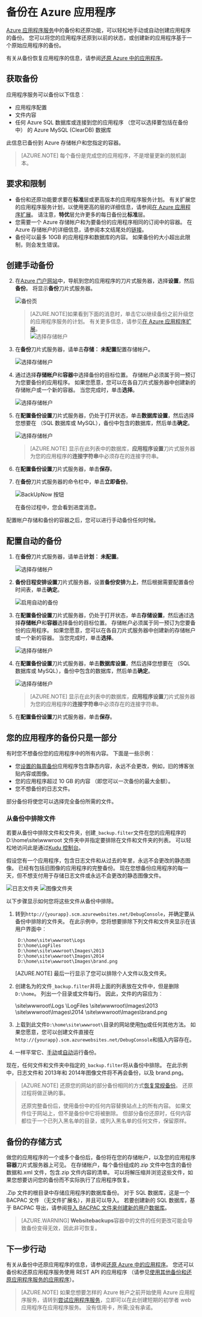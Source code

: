<properties 
    pageTitle="备份在 Azure 应用程序" 
    description="了解如何在 Azure 应用程序服务中创建您的应用程序的备份。" 
    services="app-service" 
    documentationCenter="" 
    authors="cephalin" 
    manager="wpickett" 
    editor="jimbe"/>

<tags 
    ms.service="app-service" 
    ms.workload="na" 
    ms.tgt_pltfrm="na" 
    ms.devlang="na" 
    ms.topic="article" 
    ms.date="07/06/2016" 
    ms.author="cephalin"/>

# <a name="back-up-your-app-in-azure"></a>备份在 Azure 应用程序


[Azure 应用程序服务](../app-service/app-service-value-prop-what-is.md)中的备份和还原功能，可以轻松地手动或自动创建应用程序的备份。 您可以将您的应用程序还原到以前的状态，或创建新的应用程序基于一个原始应用程序的备份。 

有关从备份恢复应用程序的信息，请参阅[还原 Azure 中的应用程序](web-sites-restore.md)。

<a name="whatsbackedup"></a>
## <a name="what-gets-backed-up"></a>获取备份 
应用程序服务可以备份以下信息︰

* 应用程序配置
* 文件内容
* 任何 Azure SQL 数据库或连接到您的应用程序 （您可以选择要包括在备份中） 的 Azure MySQL (ClearDB) 数据库

此信息已备份到 Azure 存储帐户和您指定的容器。 

> [AZURE.NOTE] 每个备份是完成您的应用程序，不是增量更新的脱机副本。

<a name="requirements"></a>
## <a name="requirements-and-restrictions"></a>要求和限制

* 备份和还原功能要求要在**标准**层或更高版本的应用程序服务计划。 有关扩展您的应用程序服务计划，以使用更高的层的详细信息，请参阅[在 Azure 应用程序扩展](web-sites-scale.md)。 请注意，**特优**层允许更多的每日备份比**标准**层。
* 您需要一个 Azure 存储帐户和为要备份的应用程序相同的订阅中的容器。 在 Azure 存储帐户的详细信息，请参阅本文结尾处的[链接](#moreaboutstorage)。
* 备份可以最多 10GB 的应用程序和数据库的内容。 如果备份的大小超出此限制，则会发生错误。 

<a name="manualbackup"></a>
## <a name="create-a-manual-backup"></a>创建手动备份

2. 在[Azure 门户网站](https://portal.azure.com)中，导航到您的应用程序的刀片式服务器，选择**设置**，然后**备份**。 将显示**备份**刀片式服务器。
    
    ![备份页][ChooseBackupsPage]

    >[AZURE.NOTE]如果看到下面的消息时，单击它以继续备份之前升级您的应用程序服务的计划。
有关更多信息，请参见[在 Azure 应用程序扩展](web-sites-scale.md)。  
    >![选择存储帐户](./media/web-sites-backup/01UpgradePlan.png)

3. 在**备份**刀片式服务器，请单击**存储︰ 未配置**配置存储帐户。

    ![选择存储帐户][ChooseStorageAccount]
    
4. 通过选择**存储帐户**和**容器**中选择备份的目标位置。 存储帐户必须属于同一预订为您要备份的应用程序。 如果您愿意，您可以在各自刀片式服务器中创建新的存储帐户或一个新的容器。 当您完成时，单击**选择**。
    
    ![选择存储帐户](./media/web-sites-backup/02ChooseStorageAccount1.png)
    
5. 在**配置备份设置**刀片式服务器，仍处于打开状态，单击**数据库设置**，然后选择您想要在 （SQL 数据库或 MySQL），备份中包含的数据库，然后单击**确定**。  

    ![选择存储帐户](./media/web-sites-backup/03ConfigureDatabase.png)

    > [AZURE.NOTE]  显示在此列表中的数据库，**应用程序设置**刀片式服务器为您的应用程序的**连接字符串**中必须存在的连接字符串。

6. 在**配置备份设置**刀片式服务器，单击**保存**。  

7. 在**备份**刀片式服务器的命令栏中，单击**立即备份**。
    
    ![BackUpNow 按钮][BackUpNow]
    
    在备份过程中，您会看到进度消息。

配置帐户存储和备份的容器之后，您可以进行手动备份任何时候。  

<a name="automatedbackups"></a>
## <a name="configure-automated-backups"></a>配置自动的备份

1. 在**备份**刀片式服务器，请单击**计划︰ 未配置**。 

    ![选择存储帐户](./media/web-sites-backup/05ScheduleBackup.png)
    
1. **备份日程安排设置**刀片式服务器，设置**备份安排**为**上**，然后根据需要配置备份时间表，单击**确定**。
    
    ![启用自动的备份][SetAutomatedBackupOn]
    
4. 在**配置备份设置**刀片式服务器，仍处于打开状态，单击**存储设置**，然后通过选择**存储帐户**和**容器**选择备份的目标位置。 存储帐户必须属于同一预订为您要备份的应用程序。 如果您愿意，您可以在各自刀片式服务器中创建新的存储帐户或一个新的容器。 当您完成时，单击**选择**。
    
    ![选择存储帐户](./media/web-sites-backup/02ChooseStorageAccount1.png)
    
5. 在**配置备份设置**刀片式服务器，单击**数据库设置**，然后选择您想要在 （SQL 数据库或 MySQL），备份中包含的数据库，然后单击**确定**。  

    ![选择存储帐户](./media/web-sites-backup/03ConfigureDatabase.png)

    > [AZURE.NOTE]  显示在此列表中的数据库，**应用程序设置**刀片式服务器为您的应用程序的**连接字符串**中必须存在的连接字符串。

6. 在**配置备份设置**刀片式服务器，单击**保存**。  

<a name="partialbackups"></a>
## <a name="backup-just-part-of-your-app"></a>您的应用程序的备份只是一部分

有时您不想备份您的应用程序中的所有内容。 下面是一些示例︰

-   您[设置的每周备份](web-sites-backup.md#configure-automated-backups)应用程序包含静态内容，永远不会更改，例如，旧的博客张贴内容或图像。
-   您的应用程序超过 10 GB 的内容 （即您可以一次备份的最大金额）。
-   您不想备份的日志文件。

部分备份将使您可以选择完全备份所需的文件。

### <a name="exclude-files-from-your-backup"></a>从备份中排除文件

若要从备份中排除文件和文件夹，创建`_backup.filter`文件在您的应用程序的 D:\home\site\wwwroot 文件夹中并指定要排除在文件和文件夹的列表。 可以轻松地访问此是通过[Kudu 控制台](https://github.com/projectkudu/kudu/wiki/Kudu-console)。 

假设您有一个应用程序，包含日志文件和从过去的年里，永远不会更改的静态图像。 已经有包括旧图像的应用程序的完整备份。 现在您想备份应用程序的每一天，但不想支付用于存储日志文件或永远不会更改的静态图像文件。

![日志文件夹][LogsFolder]
![图像文件夹][ImagesFolder]
    
以下步骤显示如何您将这些文件从备份中排除。

1. 转到`http://{yourapp}.scm.azurewebsites.net/DebugConsole`，并确定要从备份中排除的文件夹。 在此示例中，您将想要排除下列文件和文件夹显示在该用户界面中︰

        D:\home\site\wwwroot\Logs
        D:\home\LogFiles
        D:\home\site\wwwroot\Images\2013
        D:\home\site\wwwroot\Images\2014
        D:\home\site\wwwroot\Images\brand.png

    [AZURE.NOTE] 最后一行显示了您可以排除个人文件以及文件夹。

2. 创建名为的文件`_backup.filter`并将上面的列表放在文件中，但是删除`D:\home`。 列出一个目录或文件每行。 因此，文件的内容应为︰

    \site\wwwroot\Logs \LogFiles \site\wwwroot\Images\2013 \site\wwwroot\Images\2014 \site\wwwroot\Images\brand.png

3. 上载到此文件`D:\home\site\wwwroot\`目录的网站使用[ftp](web-sites-deploy.md#ftp)或任何其他方法。 如果您愿意，您可以创建文件直接在`http://{yourapp}.scm.azurewebsites.net/DebugConsole`和插入内容存在。

4. 一样平常它、[手动](#create-a-manual-backup)或[自动](#configure-automated-backups)运行备份。

现在，任何文件和文件夹中指定的`_backup.filter`将从备份中排除。 在此示例中，日志文件和 2013年和 2014年图像文件将不再会备份，以及 brand.png。

>[AZURE.NOTE] 还原您的网站的部分备份相同的方式[恢复常规备份](web-sites-restore.md)。 还原过程将做正确的事。
>
>还原完整备份后，使用备份中的任何内容替换站点上的所有内容。 如果文件位于网站上，但不是备份中它将被删除。 但部分备份还原时，任何内容都位于一个已列入黑名单的目录，或列入黑名单的任何文件，保留原样。

<a name="aboutbackups"></a>

## <a name="how-backups-are-stored"></a>备份的存储方式

做您的应用程序的一个或多个备份后，备份将在您的存储帐户，以及您的应用程序**容器**刀片式服务器上可见。 在存储帐户，每个备份组成的.zip 文件中包含的备份数据和.xml 文件，包含.zip 文件内容的清单。 可以将解压缩并浏览这些文件，如果您想要访问您的备份而不实际执行了应用程序恢复。

.Zip 文件的根目录中存储应用程序的数据库备份。 对于 SQL 数据库，这是一个 BACPAC 文件 （无文件扩展名），并且可以导入。 若要创建新的 SQL 数据库，基于 BACPAC 导出，请参阅[导入 BACPAC 文件来创建新的用户数据库](http://technet.microsoft.com/library/hh710052.aspx)。

> [AZURE.WARNING] **Websitebackups**容器中的文件的任何更改可能会导致备份变得无效，因此非可恢复。

<a name="nextsteps"></a>
## <a name="next-steps"></a>下一步行动
有关从备份中还原应用程序的信息，请参阅[还原 Azure 中的应用程序](web-sites-restore.md)。 您还可以备份和还原应用程序服务使用 REST API 的应用程序 （请参见[使用其他备份和还原应用程序服务的应用程序](websites-csm-backup.md)）。

>[AZURE.NOTE] 如果您想要怎样的 Azure 帐户之前开始使用 Azure 应用程序服务，请转到[尝试应用程序服务](http://go.microsoft.com/fwlink/?LinkId=523751)，立即可以在此创建短期的初学者 web 应用程序在应用程序服务。 没有信用卡，所需;没有承诺。


<!-- IMAGES -->
[ChooseBackupsPage]: ./media/web-sites-backup/01ChooseBackupsPage.png
[ChooseStorageAccount]: ./media/web-sites-backup/02ChooseStorageAccount.png
[IncludedDatabases]: ./media/web-sites-backup/03IncludedDatabases.png
[BackUpNow]: ./media/web-sites-backup/04BackUpNow.png
[BackupProgress]: ./media/web-sites-backup/05BackupProgress.png
[SetAutomatedBackupOn]: ./media/web-sites-backup/06SetAutomatedBackupOn.png
[Frequency]: ./media/web-sites-backup/07Frequency.png
[StartDate]: ./media/web-sites-backup/08StartDate.png
[StartTime]: ./media/web-sites-backup/09StartTime.png
[SaveIcon]: ./media/web-sites-backup/10SaveIcon.png
[ImagesFolder]: ./media/web-sites-backup/11Images.png
[LogsFolder]: ./media/web-sites-backup/12Logs.png
[GhostUpgradeWarning]: ./media/web-sites-backup/13GhostUpgradeWarning.png
 
